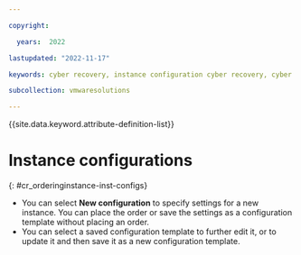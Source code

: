 ```yaml
---

copyright:

  years:  2022

lastupdated: "2022-11-17"

keywords: cyber recovery, instance configuration cyber recovery, cyber recovery instance configuration, order cyber recovery

subcollection: vmwaresolutions

---
```


{{site.data.keyword.attribute-definition-list}}

# Instance configurations
{: #cr_orderinginstance-inst-configs}

* You can select **New configuration** to specify settings for a new instance. You can place the order or save the settings as a configuration template without placing an order.
* You can select a saved configuration template to further edit it, or to update it and then save it as a new configuration template.
